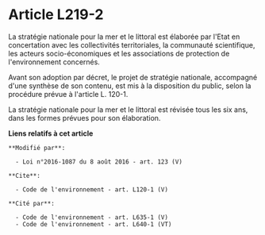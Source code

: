 # Article L219-2

La stratégie nationale pour la mer et le littoral est élaborée par l'Etat en concertation avec les collectivités
territoriales, la communauté scientifique, les acteurs socio-économiques et les associations de protection de l'environnement
concernés. 

Avant son adoption par décret, le projet de stratégie nationale, accompagné d'une synthèse de son contenu, est mis à la
disposition du public, selon la procédure prévue à l'article L. 120-1. 

La stratégie nationale pour la mer et le littoral est révisée tous les six ans, dans les formes prévues pour son élaboration.

**Liens relatifs à cet article**

	**Modifié par**:

	  - Loi n°2016-1087 du 8 août 2016 - art. 123 (V)

	**Cite**:

	  - Code de l'environnement - art. L120-1 (V)

	**Cité par**:

	  - Code de l'environnement - art. L635-1 (V)
	  - Code de l'environnement - art. L640-1 (VT)
